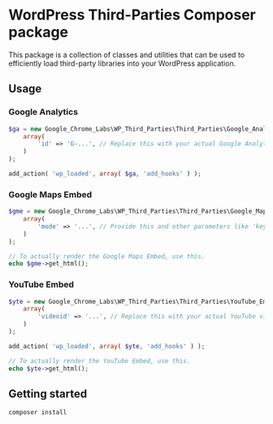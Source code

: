 # WordPress Third-Parties Composer package

This package is a collection of classes and utilities that can be used to efficiently load third-party libraries into your WordPress application.

## Usage

### Google Analytics

```php
$ga = new Google_Chrome_Labs\WP_Third_Parties\Third_Parties\Google_Analytics(
	array(
		'id' => 'G-...', // Replace this with your actual Google Analytics ID.
	)
);

add_action( 'wp_loaded', array( $ga, 'add_hooks' ) );
```

### Google Maps Embed

```php
$gme = new Google_Chrome_Labs\WP_Third_Parties\Third_Parties\Google_Maps_Embed(
	array(
		'mode' => '...', // Provide this and other parameters like 'key', 'q', 'center', etc.
	)
);

// To actually render the Google Maps Embed, use this.
echo $gme->get_html();
```

### YouTube Embed

```php
$yte = new Google_Chrome_Labs\WP_Third_Parties\Third_Parties\YouTube_Embed(
	array(
		'videoid' => '...', // Replace this with your actual YouTube video ID.
	)
);

add_action( 'wp_loaded', array( $yte, 'add_hooks' ) );

// To actually render the YouTube Embed, use this.
echo $yte->get_html();
```

## Getting started

```
composer install
```
